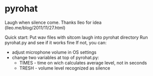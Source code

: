 pyrohat
=======

Laugh when silence come. Thanks lleo for idea (lleo.me/blog/2011/11/27.html)

Quick start:
Put wav files with sitcom laugh into pyrohat directory
Run pyrohat.py and see if it works fine
If not, you can:
 - adjust microphone volume in OS settings
 - change two variables at top of pyrohat.py:
	* TIMES - time on wich calculates average level, not in seconds
	* TRESH - volume level recognized as silence
